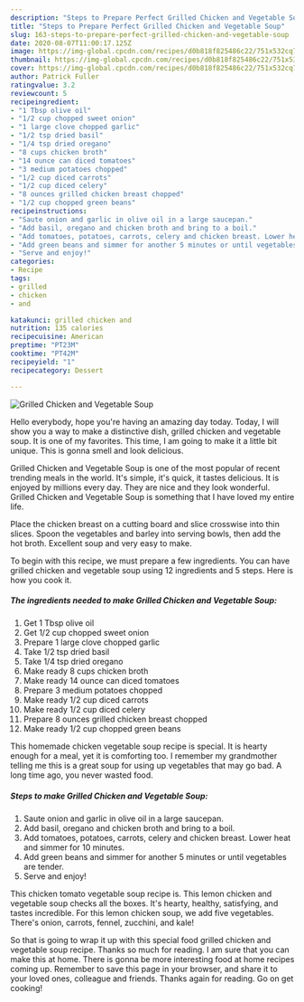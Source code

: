 ```yaml
---
description: "Steps to Prepare Perfect Grilled Chicken and Vegetable Soup"
title: "Steps to Prepare Perfect Grilled Chicken and Vegetable Soup"
slug: 163-steps-to-prepare-perfect-grilled-chicken-and-vegetable-soup
date: 2020-08-07T11:00:17.125Z
image: https://img-global.cpcdn.com/recipes/d0b818f825486c22/751x532cq70/grilled-chicken-and-vegetable-soup-recipe-main-photo.jpg
thumbnail: https://img-global.cpcdn.com/recipes/d0b818f825486c22/751x532cq70/grilled-chicken-and-vegetable-soup-recipe-main-photo.jpg
cover: https://img-global.cpcdn.com/recipes/d0b818f825486c22/751x532cq70/grilled-chicken-and-vegetable-soup-recipe-main-photo.jpg
author: Patrick Fuller
ratingvalue: 3.2
reviewcount: 5
recipeingredient:
- "1 Tbsp olive oil"
- "1/2 cup chopped sweet onion"
- "1 large clove chopped garlic"
- "1/2 tsp dried basil"
- "1/4 tsp dried oregano"
- "8 cups chicken broth"
- "14 ounce can diced tomatoes"
- "3 medium potatoes chopped"
- "1/2 cup diced carrots"
- "1/2 cup diced celery"
- "8 ounces grilled chicken breast chopped"
- "1/2 cup chopped green beans"
recipeinstructions:
- "Saute onion and garlic in olive oil in a large saucepan."
- "Add basil, oregano and chicken broth and bring to a boil."
- "Add tomatoes, potatoes, carrots, celery and chicken breast. Lower heat and simmer for 10 minutes."
- "Add green beans and simmer for another 5 minutes or until vegetables are tender."
- "Serve and enjoy!"
categories:
- Recipe
tags:
- grilled
- chicken
- and

katakunci: grilled chicken and 
nutrition: 135 calories
recipecuisine: American
preptime: "PT23M"
cooktime: "PT42M"
recipeyield: "1"
recipecategory: Dessert

---
```



![Grilled Chicken and Vegetable Soup](https://img-global.cpcdn.com/recipes/d0b818f825486c22/751x532cq70/grilled-chicken-and-vegetable-soup-recipe-main-photo.jpg)

Hello everybody, hope you're having an amazing day today. Today, I will show you a way to make a distinctive dish, grilled chicken and vegetable soup. It is one of my favorites. This time, I am going to make it a little bit unique. This is gonna smell and look delicious.

Grilled Chicken and Vegetable Soup is one of the most popular of recent trending meals in the world. It's simple, it's quick, it tastes delicious. It is enjoyed by millions every day. They are nice and they look wonderful. Grilled Chicken and Vegetable Soup is something that I have loved my entire life.

Place the chicken breast on a cutting board and slice crosswise into thin slices. Spoon the vegetables and barley into serving bowls, then add the hot broth. Excellent soup and very easy to make.


To begin with this recipe, we must prepare a few ingredients. You can have grilled chicken and vegetable soup using 12 ingredients and 5 steps. Here is how you cook it.

<!--inarticleads1-->

##### The ingredients needed to make Grilled Chicken and Vegetable Soup:

1. Get 1 Tbsp olive oil
1. Get 1/2 cup chopped sweet onion
1. Prepare 1 large clove chopped garlic
1. Take 1/2 tsp dried basil
1. Take 1/4 tsp dried oregano
1. Make ready 8 cups chicken broth
1. Make ready 14 ounce can diced tomatoes
1. Prepare 3 medium potatoes chopped
1. Make ready 1/2 cup diced carrots
1. Make ready 1/2 cup diced celery
1. Prepare 8 ounces grilled chicken breast chopped
1. Make ready 1/2 cup chopped green beans


This homemade chicken vegetable soup recipe is special. It is hearty enough for a meal, yet it is comforting too. I remember my grandmother telling me this is a great soup for using up vegetables that may go bad. A long time ago, you never wasted food. 

<!--inarticleads2-->

##### Steps to make Grilled Chicken and Vegetable Soup:

1. Saute onion and garlic in olive oil in a large saucepan.
1. Add basil, oregano and chicken broth and bring to a boil.
1. Add tomatoes, potatoes, carrots, celery and chicken breast. Lower heat and simmer for 10 minutes.
1. Add green beans and simmer for another 5 minutes or until vegetables are tender.
1. Serve and enjoy!


This chicken tomato vegetable soup recipe is. This lemon chicken and vegetable soup checks all the boxes. It&#39;s hearty, healthy, satisfying, and tastes incredible. For this lemon chicken soup, we add five vegetables. There&#39;s onion, carrots, fennel, zucchini, and kale! 

So that is going to wrap it up with this special food grilled chicken and vegetable soup recipe. Thanks so much for reading. I am sure that you can make this at home. There is gonna be more interesting food at home recipes coming up. Remember to save this page in your browser, and share it to your loved ones, colleague and friends. Thanks again for reading. Go on get cooking!
